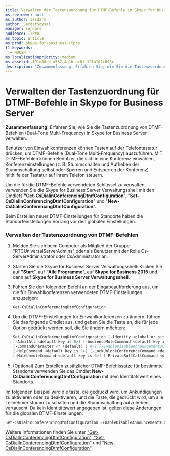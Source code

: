```yaml
---
title: Verwalten der Tastenzuordnung für DTMF-Befehle in Skype for Business Server
ms.reviewer: null
ms.author: serdars
author: SerdarSoysal
manager: serdars
audience: ITPro
ms.topic: article
ms.prod: skype-for-business-itpro
f1.keywords:
  - NOCSH
ms.localizationpriority: medium
ms.assetid: f91e80ee-a587-4a1b-ac8f-12fa102c098c
description: 'Zusammenfassung: Erfahren Sie, wie Sie die Tastenzuordnung von DTMF-Befehlen (Dual-Tone Multi-Frequency) in Skype for Business Server verwalten.'
---
```


# <a name="manage-key-mapping-for-dtmf-commands-in-skype-for-business-server"></a>Verwalten der Tastenzuordnung für DTMF-Befehle in Skype for Business Server
 
**Zusammenfassung:** Erfahren Sie, wie Sie die Tastenzuordnung von DTMF-Befehlen (Dual-Tone Multi-Frequency) in Skype for Business Server verwalten.
  
Benutzer von Einwahlkonferenzen können Tasten auf der Telefontastatur drücken, um DTMF-Befehle (Dual-Tone Multi-Frequency) auszuführen. MIT DTMF-Befehlen können Benutzer, die sich in eine Konferenz einwählen, Konferenzeinstellungen (z. B. Stummschalten und Aufheben der Stummschaltung selbst oder Sperren und Entsperren der Konferenz) mithilfe der Tastatur auf ihrem Telefon steuern. 
  
Um die für die DTMF-Befehle verwendeten Schlüssel zu verwalten, verwenden Sie die Skype for Business Server Verwaltungsshell mit den Cmdlets **"Get-CsDialinConferencingDtmfConfiguration**", "**Set-CsDialinConferencingDtmfConfiguration**" und "**New-CsDialinConferencingDtmfConfiguration**".
  
Beim Erstellen neuer DTMF-Einstellungen für Standorte haben die Standorteinstellungen Vorrang vor den globalen Einstellungen. 

### <a name="manage-the-key-mapping-of-dtmf-commands"></a>Verwalten der Tastenzuordnung von DTMF-Befehlen

1. Melden Sie sich beim Computer als Mitglied der Gruppe "RTCUniversalServerAdmins" oder als Benutzer mit der Rolle Cs-ServerAdministrator oder CsAdministrator an.
    
2. Starten Sie die Skype for Business Server Verwaltungsshell: Klicken Sie auf **"Start**", auf **"Alle Programme**", auf **Skype for Business 2015** und dann auf **Skype for Business Server Verwaltungsshell**.
    
3. Führen Sie den folgenden Befehl an der Eingabeaufforderung aus, um die für Einwahlkonferenzen verwendeten DTMF-Einstellungen anzuzeigen:
    
   ```PowerShell
   Get-CsDialinConferencingDtmfConfiguration
   ```

4. Um die DTMF-Einstellungen für Einwahlkonferenzen zu ändern, führen Sie das folgende Cmdlet aus, und geben Sie die Taste an, die für jede Option gedrückt werden soll, die Sie ändern möchten:
    
   ```PowerShell
   Set-CsDialinConferencingDtmfConfiguration [-Identity <global or site collection to be changed>]
   [-AdmitAll <default key is 8>] [-AudienceMuteCommand <default key is 4>]
   [-CommandCharacter <* (default) | #>] [-EnableDisableAnnouncementsCommand <default key is 9>]
   [-HelpCommand <default key is 1>] [-LockUnlockConferenceCommand <default key is 7>]
   [-MuteUnmuteCommand <default key is 6>] [-PrivateRollCallCommand <default key is 3>]
   ```

5. (Optional) Zum Erstellen zusätzlicher DTMF-Befehlssätze für bestimmte Standorte verwenden Sie das Cmdlet **New-CsDialinConferencingDtmfConfiguration** mit dem Identitätswert eines Standorts.
    
Im folgenden Beispiel wird die taste, die gedrückt wird, um Ankündigungen zu aktivieren oder zu deaktivieren, und die Taste, die gedrückt wird, um alle Teilnehmer stumm zu schalten und die Stummschaltung aufzuheben, vertauscht. Da kein Identitätswert angegeben ist, gelten diese Änderungen für die globalen DTMF-Einstellungen:
  
```PowerShell
Set-CsDialinConferencingDtmfConfiguration -EnableDisableAnnouncementsCommand 4 -AudienceMuteCommand 9
```

Weitere Informationen finden Sie unter ["Get-CsDialInConferencingDtmfConfiguration](/powershell/module/skype/get-csdialinconferencingdtmfconfiguration?view=skype-ps)[", "Set-CsDialInConferencingDtmfConfiguration](/powershell/module/skype/set-csdialinconferencingdtmfconfiguration?view=skype-ps)" und "[New-CsDialInConferencingDtmfConfiguration"](/powershell/module/skype/new-csdialinconferencingdtmfconfiguration?view=skype-ps).
